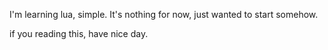 I'm learning lua, simple.
It's nothing for now, just wanted to start somehow.

if you reading this, have nice day.
